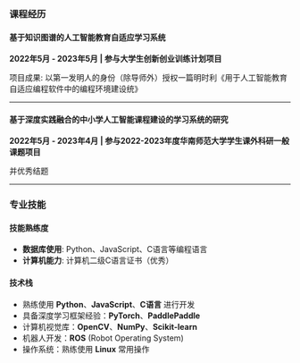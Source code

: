 ### **课程经历**

#### **基于知识图谱的人工智能教育自适应学习系统**  
**2022年5月 - 2023年5月 | 参与大学生创新创业训练计划项目**  

项目成果: 以第一发明人的身份（除导师外）授权一篇明时利《用于人工智能教育自适应编程软件中的编程环境建设统》

---

#### **基于深度实践融合的中小学人工智能课程建设的学习系统的研究**  
**2022年5月 - 2023年4月 | 参与2022-2023年度华南师范大学学生课外科研一般课题项目**  

并优秀结题

---

### **专业技能**

#### **技能熟练度**  
- **数据库使用**: Python、JavaScript、C语言等编程语言  
- **计算机能力**: 计算机二级C语言证书（优秀）  

#### **技术栈**  
- 熟练使用 **Python**、**JavaScript**、**C语言** 进行开发  
- 具备深度学习框架经验：**PyTorch**、**PaddlePaddle**  
- 计算机视觉库：**OpenCV**、**NumPy**、**Scikit-learn**  
- 机器人开发：**ROS** (Robot Operating System)  
- 操作系统：熟练使用 **Linux** 常用操作

